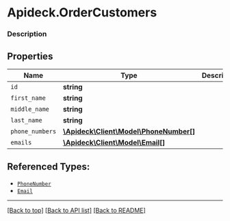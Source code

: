 # Apideck.OrderCustomers

### Description

## Properties
Name | Type | Description | Notes
------------ | ------------- | ------------- | -------------
`id` | **string** |  | [optional] 
`first_name` | **string** |  | [optional] 
`middle_name` | **string** |  | [optional] 
`last_name` | **string** |  | [optional] 
`phone_numbers` | [**\Apideck\Client\Model\PhoneNumber[]**](PhoneNumber.md) |  | [optional] 
`emails` | [**\Apideck\Client\Model\Email[]**](Email.md) |  | [optional] 





## Referenced Types:




* [`PhoneNumber`](PhoneNumber.md)
* [`Email`](Email.md)

---

[[Back to top]](#) [[Back to API list]](../../../../README.md#documentation-for-api-endpoints) [[Back to README]](../../../../README.md)


